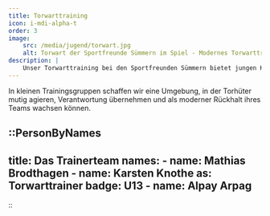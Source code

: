 ```yaml
---
title: Torwarttraining
icon: i-mdi-alpha-t
order: 3
image:
    src: /media/jugend/torwart.jpg
    alt: Torwart der Sportfreunde Sümmern im Spiel - Modernes Torwarttraining
description: |
    Unser Torwarttraining bei den Sportfreunden Sümmern bietet jungen Keepern die Möglichkeit, ihr gesamtes Repertoire an Fähigkeiten gezielt zu entwickeln. Neben den klassischen Elementen wie Fang- und Abwehrtechniken, Stellungsspiel und Reaktionsschnelligkeit legen wir besonderen Wert auf fußballerische Fertigkeiten mit dem Ball am Fuß.
---
```


In kleinen Trainingsgruppen schaffen wir eine Umgebung, in der Torhüter mutig agieren, Verantwortung übernehmen und als moderner Rückhalt ihres Teams wachsen können.

::PersonByNames
---
title: Das Trainerteam
names:
    - name: Mathias Brodthagen
    - name: Karsten Knothe
      as: Torwarttrainer
      badge: U13
    - name: Alpay Arpag
---
::